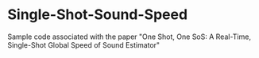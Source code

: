 # Single-Shot-Sound-Speed
Sample code associated with the paper "One Shot, One SoS: A Real-Time, Single-Shot Global Speed of Sound Estimator"
